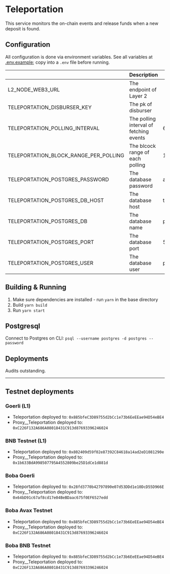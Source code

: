 # Teleportation

This service monitors the on-chain events and release funds when a new deposit is found.

## Configuration

All configuration is done via environment variables. See all variables at [.env.example](.env.example); copy into a `.env` file before running.

|                                       | Description                             | Default          |
|---------------------------------------|-----------------------------------------|------------------|
| L2_NODE_WEB3_URL                      | The endpoint of Layer 2                 |                  |
| TELEPORTATION_DISBURSER_KEY           | The pk of disburser                     |                  |
| TELEPORTATION_POLLING_INTERVAL        | The polling interval of fetching events | 60s              |
| TELEPORTATION_BLOCK_RANGE_PER_POLLING | The blcock range of each polling        | 1000             |
| TELEPORTATION_POSTGRES_PASSWORD       | The database password                   | abcdef           |
| TELEPORTATION_POSTGRES_DB_HOST        | The database host                       | teleportation_db |
| TELEPORTATION_POSTGRES_DB             | The database name                       | postgres         |
| TELEPORTATION_POSTGRES_PORT           | The database port                       | 5432             |
| TELEPORTATION_POSTGRES_USER           | The database user                       | postgres         |

## Building & Running

1. Make sure dependencies are installed - run `yarn` in the base directory
2. Build `yarn build`
3. Run `yarn start`

## Postgresql

Connect to Postgres on CLI:
`psql --username postgres -d postgres --password`


## Deployments

Audits outstanding.

---

## Testnet deployments

### Goerli (L1)
- Teleportation deployed to: `0x885bfeC3D89755d2bCc1e73b6EeEEae94D54eBE4`
- Proxy__Teleportation deployed to: `0xC226F132A686A08018431C913d87693396246024`

### BNB Testnet (L1)
- Teleportation deployed to: `0x802409d59f02e87392C84618a14ad2eD1081290e`
- Proxy__Teleportation deployed to: `0x1b633BdA998507795A4552809be25D1dCe1d881d`

### Boba Goerli
- Teleportation deployed to: `0x28fd3770b42797890e07d53DDd1e10DcD55D966E`
- Proxy__Teleportation deployed to: `0x64bD91c67af8cd17e04BeBDaac675f0EF6527edd`

### Boba Avax Testnet
- Teleportation deployed to: `0x885bfeC3D89755d2bCc1e73b6EeEEae94D54eBE4`
- Proxy__Teleportation deployed to: `0xC226F132A686A08018431C913d87693396246024`

### Boba BNB Testnet
- Teleportation deployed to: `0x885bfeC3D89755d2bCc1e73b6EeEEae94D54eBE4`
- Proxy__Teleportation deployed to: `0xC226F132A686A08018431C913d87693396246024`
